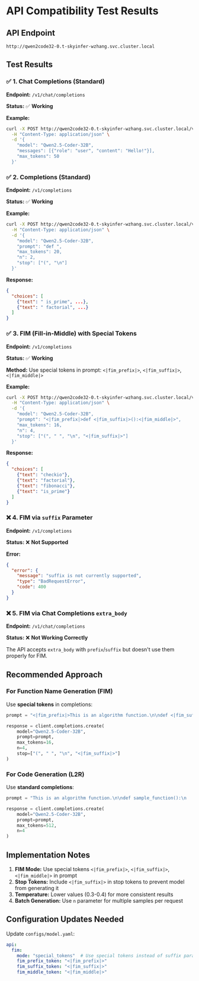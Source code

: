 # API Compatibility Test Results

## API Endpoint
`http://qwen2code32-0.t-skyinfer-wzhang.svc.cluster.local`

## Test Results

### ✅ 1. Chat Completions (Standard)
**Endpoint:** `/v1/chat/completions`

**Status:** ✅ **Working**

**Example:**
```bash
curl -X POST http://qwen2code32-0.t-skyinfer-wzhang.svc.cluster.local/v1/chat/completions \
  -H "Content-Type: application/json" \
  -d '{
    "model": "Qwen2.5-Coder-32B",
    "messages": [{"role": "user", "content": "Hello!"}],
    "max_tokens": 50
  }'
```

### ✅ 2. Completions (Standard)
**Endpoint:** `/v1/completions`

**Status:** ✅ **Working**

**Example:**
```bash
curl -X POST http://qwen2code32-0.t-skyinfer-wzhang.svc.cluster.local/v1/completions \
  -H "Content-Type: application/json" \
  -d '{
    "model": "Qwen2.5-Coder-32B",
    "prompt": "def ",
    "max_tokens": 20,
    "n": 2,
    "stop": ["(", "\n"]
  }'
```

**Response:**
```json
{
  "choices": [
    {"text": " is_prime", ...},
    {"text": " factorial", ...}
  ]
}
```

### ✅ 3. FIM (Fill-in-Middle) with Special Tokens
**Endpoint:** `/v1/completions`

**Status:** ✅ **Working**

**Method:** Use special tokens in prompt: `<|fim_prefix|>`, `<|fim_suffix|>`, `<|fim_middle|>`

**Example:**
```bash
curl -X POST http://qwen2code32-0.t-skyinfer-wzhang.svc.cluster.local/v1/completions \
  -H "Content-Type: application/json" \
  -d '{
    "model": "Qwen2.5-Coder-32B",
    "prompt": "<|fim_prefix|>def <|fim_suffix|>():<|fim_middle|>",
    "max_tokens": 16,
    "n": 4,
    "stop": ["(", " ", "\n", "<|fim_suffix|>"]
  }'
```

**Response:**
```json
{
  "choices": [
    {"text": "checkio"},
    {"text": "factorial"},
    {"text": "fibonacci"},
    {"text": "is_prime"}
  ]
}
```

### ❌ 4. FIM via `suffix` Parameter
**Endpoint:** `/v1/completions`

**Status:** ❌ **Not Supported**

**Error:**
```json
{
  "error": {
    "message": "suffix is not currently supported",
    "type": "BadRequestError",
    "code": 400
  }
}
```

### ❌ 5. FIM via Chat Completions `extra_body`
**Endpoint:** `/v1/chat/completions`

**Status:** ❌ **Not Working Correctly**

The API accepts `extra_body` with `prefix`/`suffix` but doesn't use them properly for FIM.

## Recommended Approach

### For Function Name Generation (FIM)
Use **special tokens** in completions:

```python
prompt = "<|fim_prefix|>This is an algorithm function.\n\ndef <|fim_suffix|>():<|fim_middle|>"

response = client.completions.create(
    model="Qwen2.5-Coder-32B",
    prompt=prompt,
    max_tokens=16,
    n=4,
    stop=["(", " ", "\n", "<|fim_suffix|>"]
)
```

### For Code Generation (L2R)
Use **standard completions**:

```python
prompt = "This is an algorithm function.\n\ndef sample_function():\n    \"\"\"\n    Description here\n    \"\"\"\n"

response = client.completions.create(
    model="Qwen2.5-Coder-32B",
    prompt=prompt,
    max_tokens=512,
    n=4
)
```

## Implementation Notes

1. **FIM Mode:** Use special tokens `<|fim_prefix|>`, `<|fim_suffix|>`, `<|fim_middle|>` in prompt
2. **Stop Tokens:** Include `<|fim_suffix|>` in stop tokens to prevent model from generating it
3. **Temperature:** Lower values (0.3-0.4) for more consistent results
4. **Batch Generation:** Use `n` parameter for multiple samples per request

## Configuration Updates Needed

Update `configs/model.yaml`:
```yaml
api:
  fim:
    mode: "special_tokens"  # Use special tokens instead of suffix parameter
    fim_prefix_token: "<|fim_prefix|>"
    fim_suffix_token: "<|fim_suffix|>"
    fim_middle_token: "<|fim_middle|>"
```

